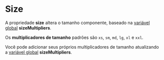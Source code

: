 # Size

A propriedade **size** altera o tamanho componente, baseado na [variável global](/docs/variables/globals) **sizeMultipliers**.

Os **multiplicadores de tamanho** padrões são `xs`, `sm`, `md`, `lg`, `xl` e `xxl`.

Você pode adicionar seus próprios multiplicadores de tamanho atualizando a [variável global](/docs/variables/globals) **sizeMultipliers**.